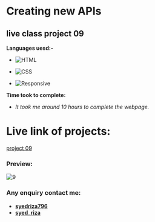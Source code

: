 # Creating new APIs

## live class project 09

**Languages uesd:-**

- ![HTML](https://img.shields.io/badge/-HTML5-orange)

- ![CSS](https://img.shields.io/badge/-CSS3-green)

- ![Responsive](https://img.shields.io/badge/-Responsive-yellow)

**Time took to complete:**

- *It took me around 10 hours to complete the webpage.*

# Live link of projects:
 [project 09]()

 ### Preview:

![9](https://user-images.githubusercontent.com/115790586/208295558-765a729e-2e70-43f5-a627-8c00b4f3b984.png)


 ### Any enquiry contact me:
 - **[syedriza796](https://www.instagram.com/)**
 - **[syed_riza](https://www.linkedin.com/in/syed-riza-815770246/)**
 



 